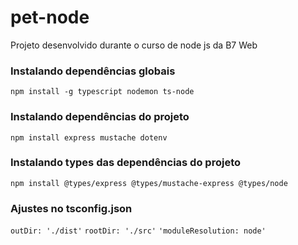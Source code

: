 # pet-node
Projeto desenvolvido durante o curso de node js da B7 Web

### Instalando dependências globais
`npm install -g typescript nodemon ts-node`

### Instalando dependências do projeto
`npm install express mustache dotenv`

### Instalando types das dependências do projeto
`npm install @types/express @types/mustache-express @types/node`

### Ajustes no tsconfig.json
`outDir: './dist'`
`rootDir: './src'`
`'moduleResolution: node' `
